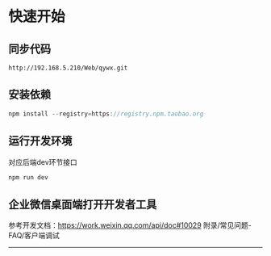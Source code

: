 # 快速开始

## 同步代码 

```
http://192.168.5.210/Web/qywx.git
```

## 安装依赖

```js
npm install --registry=https://registry.npm.taobao.org
```

## 运行开发环境

对应后端dev环节接口
```js
npm run dev
```

## 企业微信桌面端打开开发者工具

参考开发文档：https://work.weixin.qq.com/api/doc#10029
附录/常见问题-FAQ/客户端调试



















----------
　

　

　

　

　

　

　

　

　

　


